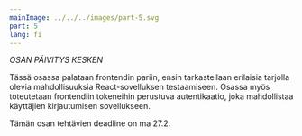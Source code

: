 ```yaml
---
mainImage: ../../../images/part-5.svg
part: 5
lang: fi
---
```


<div class="intro">

_OSAN PÄIVITYS KESKEN_

Tässä osassa palataan frontendin pariin, ensin tarkastellaan erilaisia tarjolla olevia mahdollisuuksia React-sovelluksen testaamiseen. Osassa myös toteutetaan frontendiin tokeneihin perustuva autentikaatio, joka mahdollistaa käyttäjien kirjautumisen sovellukseen.

Tämän osan tehtävien deadline on ma 27.2.

</div>
